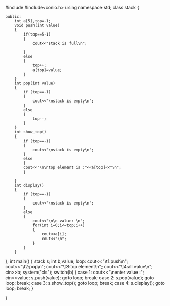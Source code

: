 #include <iostream>
#include<conio.h>
using namespace std;
class stack
{
	
	public:
		int a[5],top=-1;
		void push(int value)
		{
			if(top==5-1)
			{
				cout<<"stack is full\n";
				
			}
			else
			{
				top++;
				a[top]=value;
			}
		}
		int pop(int value)
		{
			if (top==-1)
			{
				cout<<"\nstack is empty\n";
			}
			else
			{
				top--;
			}
		}
		int show_top()
		{
			if (top==-1)
			{
				cout<<"\nstack is empty\n";
			}
			else
			{
			cout<<"\n\ntop element is :"<<a[top]<<"\n";
			}
			
		}
		int display()
		{
			if (top==-1)
			{
				cout<<"\nstack is empty\n";
			}
			else
			{
				cout<<"\n\n value: \n";
				for(int i=0;i<=top;i++)
				{
					cout<<a[i];
					cout<<"\n";
				}
			}
		}
};
int main()
{
	stack s;
	int b,value;
loop:
    cout<<"\t1:push\n";
	cout<<"\t2:pop\n";
	cout<<"\t3:top element\n";
	cout<<"\t4:all value\n";
 cin>>b;
 system("cls");
 switch(b)
 {
 	case 1:
 		cout<<"\nenter value :";
 		cin>>value;
 		s.push(value);
 		goto loop;
 		break;
 		case 2:
 			s.pop(value);
 			goto loop;
 			break;
 			case 3:
 				s.show_top();
 				goto loop;
 				break;
 				case 4:
 					s.display();
 					goto loop;
 					break;
 }
	
}
